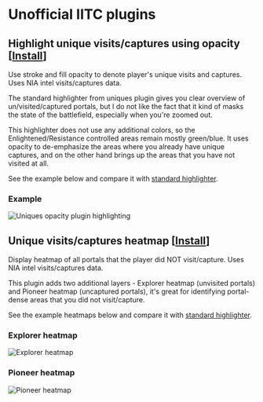 # Unofficial IITC plugins


## Highlight unique visits/captures using opacity [[Install](https://raw.githubusercontent.com/xificurk/iitc-plugins/master/dist/portal-highlighter-uniques-opacity.user.js)]

Use stroke and fill opacity to denote player's unique visits and captures. Uses NIA intel visits/captures data.

The standard highlighter from uniques plugin gives you clear overview of un/visited/captured portals, but I do not like the fact that it kind of masks the state of the battlefield, especially when you're zoomed out.

This highlighter does not use any additional colors, so the Enlightened/Resistance controlled areas remain mostly green/blue. It uses opacity to de-emphasize the areas where you already have unique captures, and on the other hand brings up the areas that you have not visited at all.

See the example below and compare it with [standard highlighter](images/uniques.png?raw=true).

### Example

![Uniques opacity plugin highlighting](images/portal-highlighter-uniques-opacity.png?raw=true "Uniques opacity plugin highlighting")


## Unique visits/captures heatmap [[Install](https://raw.githubusercontent.com/xificurk/iitc-plugins/master/dist/uniques-heatmap.user.js)]

Display heatmap of all portals that the player did NOT visit/capture. Uses NIA intel visits/captures data.

This plugin adds two additional layers - Explorer heatmap (unvisited portals) and Pioneer heatmap (uncaptured portals), it's great for identifying portal-dense areas that you did not visit/capture.

See the example heatmaps below and compare it with [standard highlighter](images/uniques.png?raw=true).

### Explorer heatmap

![Explorer heatmap](images/uniques-heatmap-explorer.png?raw=true "Explorer heatmap")

### Pioneer heatmap

![Pioneer heatmap](images/uniques-heatmap-pioneer.png?raw=true "Pioneer heatmap")
